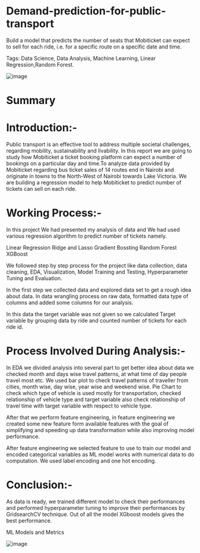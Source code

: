 # Demand-prediction-for-public-transport

Build a model that predicts the number of seats that Mobiticket can expect to sell for each ride, i.e. for a specific route on a specific date and time.

Tags: Data Science, Data Analysis, Machine Learning, Linear Regression,Random Forest.

![image](https://user-images.githubusercontent.com/105973170/190310316-40ffaf59-0be8-4e1d-b991-8298e36d24bf.png)


# Summary

# Introduction:-

Public transport is an effective tool to address multiple societal challenges, regarding mobility, sustainability and livability. In this report we are going to study how Mobiticket a ticket booking platform can expect a number of bookings on a particular day and time.To analyze data provided by Mobiticket  regarding bus ticket sales of 14 routes end in Nairobi and originate in towns to the North-West of Nairobi towards Lake Victoria. We are building a regression model to help Mobiticket to predict number of tickets can sell on each ride.

# Working Process:-

In this project We had presented my analysis of data and We had used various regression algorithm to predict number of tickets namely.

Linear Regression
Ridge and Lasso
Gradient Bossting
Random Forest
XGBoost

We followed step by step process for the project like data collection, data cleaning, EDA, Visualization, Model Training and Testing, Hyperparameter Tuning and Evaluation.


In the first step we collected data and explored data set to get a rough idea about data. In data wrangling process on raw data, formatted data type of columns and added some columns for our analysis.

In this data the target variable was not given so we calculated Target variable by grouping data by ride and counted number of tickets for each ride id.

# Process Involved During Analysis:-

In EDA we divided analysis into several part to get better idea about data we checked month and days wise travel patterns, at what time of day people travel most etc. We used bar plot to check travel patterns of traveller from cities, month wise, day wise, year wise and weekend wise. Pie Chart to check which type of vehicle is used mostly for transportation, checked relationship of vehicle type and target variable also check relationship of travel time with target variable with respect to vehicle type.

After that we perform feature engineering, in feature engineering we created some new feature form available features with the goal of simplifying and speeding up data transformation while also improving model performance.

After feature engineering we selected feature to use to train our model and encoded categorical variables as ML model works with numerical data to do computation. We used label encoding and one hot encoding.

# Conclusion:-

As data is ready, we trained different model to check their performances and performed hyperparameter tuning to improve their performances by GridsearchCV technique. Out of all the model XGboost models gives the best performance.

ML Models and Metrics

![image](https://user-images.githubusercontent.com/105973170/192091003-58de03aa-7062-4701-a592-4e156fd07b72.png)


